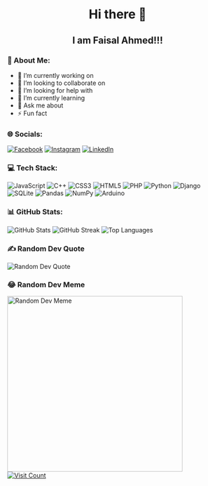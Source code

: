 <!DOCTYPE html>
<html lang="en">
<head>
    <meta charset="UTF-8">
    <meta name="viewport" content="width=device-width, initial-scale=1.0">
</head>
<body>
    <div class="container">
        <center>
            <h1>Hi there 👋</h1>
            <h2>I am Faisal Ahmed!!!</h2>
        </center>
        <h3>💫 About Me:</h3>
        <ul>
            <li>🔭 I’m currently working on</li>
            <li>👯 I’m looking to collaborate on</li>
            <li>🤝 I’m looking for help with</li>
            <li>🌱 I’m currently learning</li>
            <li>💬 Ask me about</li>
            <li>⚡ Fun fact</li>
        </ul>
        <h3>🌐 Socials:</h3>
        <div class="socials">
            <a href="https://www.facebook.com/faisalahmedmahin" target="_blank"><img src="https://img.shields.io/badge/Facebook-%231877F2.svg?logo=Facebook&logoColor=white" alt="Facebook"></a>
            <a href="https://www.instagram.com/non_rt_rna/" target="_blank"><img src="https://img.shields.io/badge/Instagram-%23E4405F.svg?logo=Instagram&logoColor=white" alt="Instagram"></a>
            <a href="https://www.linkedin.com/in/faisal-ahmed-6b30a8264/" target="_blank"><img src="https://img.shields.io/badge/LinkedIn-%230077B5.svg?logo=linkedin&logoColor=white" alt="LinkedIn"></a>
        </div>
        <h3>💻 Tech Stack:</h3>
        <div class="tech-stack">
            <img src="https://img.shields.io/badge/javascript-%23323330.svg?style=for-the-badge&logo=javascript&logoColor=%23F7DF1E" alt="JavaScript">
            <img src="https://img.shields.io/badge/c++-%2300599C.svg?style=for-the-badge&logo=c%2B%2B&logoColor=white" alt="C++">
            <img src="https://img.shields.io/badge/css3-%231572B6.svg?style=for-the-badge&logo=css3&logoColor=white" alt="CSS3">
            <img src="https://img.shields.io/badge/html5-%23E34F26.svg?style=for-the-badge&logo=html5&logoColor=white" alt="HTML5">
            <img src="https://img.shields.io/badge/php-%23777BB4.svg?style=for-the-badge&logo=php&logoColor=white" alt="PHP">
            <img src="https://img.shields.io/badge/python-3670A0?style=for-the-badge&logo=python&logoColor=ffdd54" alt="Python">
            <img src="https://img.shields.io/badge/django-%23092E20.svg?style=for-the-badge&logo=django&logoColor=white" alt="Django">
            <img src="https://img.shields.io/badge/sqlite-%2307405e.svg?style=for-the-badge&logo=sqlite&logoColor=white" alt="SQLite">
            <img src="https://img.shields.io/badge/pandas-%23150458.svg?style=for-the-badge&logo=pandas&logoColor=white" alt="Pandas">
            <img src="https://img.shields.io/badge/numpy-%23013243.svg?style=for-the-badge&logo=numpy&logoColor=white" alt="NumPy">
            <img src="https://img.shields.io/badge/-Arduino-00979D?style=for-the-badge&logo=Arduino&logoColor=white" alt="Arduino">
        </div>
        <h3>📊 GitHub Stats:</h3>
        <div class="github-stats">
            <img src="https://github-readme-stats.vercel.app/api?username=FaisalAhmed21&theme=dark&hide_border=false&include_all_commits=false&count_private=false" alt="GitHub Stats">
            <img src="https://github-readme-streak-stats.herokuapp.com/?user=FaisalAhmed21&theme=dark&hide_border=false" alt="GitHub Streak">
            <img src="https://github-readme-stats.vercel.app/api/top-langs/?username=FaisalAhmed21&theme=dark&hide_border=false&include_all_commits=false&count_private=false&layout=compact" alt="Top Languages">
        </div>
        <h3>✍️ Random Dev Quote</h3>
        <img src="https://quotes-github-readme.vercel.app/api?type=horizontal&theme=radical" alt="Random Dev Quote">
        <h3>😂 Random Dev Meme</h3>
        <img src="https://memer-new.vercel.app/" style="height: 400px;" alt="Random Dev Meme">
        <div class="footer">
            <a href="https://visitcount.itsvg.in" target="_blank"><img src="https://visitcount.itsvg.in/api?id=FaisalAhmed21&icon=0&color=0" alt="Visit Count"></a>
        </div>
    </div>
</body>
</html>
